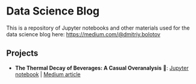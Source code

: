 # Data Science Blog

This is a repository of Jupyter notebooks and other materials used for the data science blog here: https://medium.com/@dmitriy.bolotov

## Projects
- **The Thermal Decay of Beverages: A Casual Overanalysis** 🍵: [Jupyter notebook](thermal_decay_of_beverages/thermal_decay_of_beverages.ipynb) | [Medium article](https://medium.com/@dmitriy.bolotov/the-thermal-decay-of-beverages-a-casual-overanalysis-0c9d863b861e)

